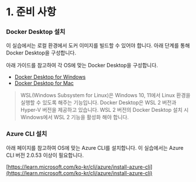 # 1. 준비 사항

### Docker Desktop 설치

이 실습에서는 로컬 환경에서 도커 이미지를 빌드할 수 있어야 합니다. 아래 단계를 통해 Docker Desktop을 구성합니다.

아래 가이드를 참고하여 각 OS에 맞는 Docker Desktop을 구성합니다.

- [Docker Desktop for Windows](https://docs.docker.com/desktop/setup/install/windows-install/)
- [Docker Desktop for Mac](https://docs.docker.com/desktop/setup/install/mac-install/)

> WSL(Windows Subsystem for Linux)은 Windows 10, 11에서 Linux 환경을 실행할 수 있도록 해주는 기능입니다. Docker Desktop은 WSL 2 버전과  Hyper-V 버전을 제공하고 있습니다. WSL 2 버전의 Docker Desktop 설치 시 Windows에서 WSL 2 기능을 활성화 해야 합니다.
> 

### Azure CLI 설치

아래 페이지를 참고하여 OS에 맞는 Azure CLI를 설치합니다. 이 실습에서는 Azure CLI 버전 2.0.53 이상이 필요합니다.

[https://learn.microsoft.com/ko-kr/cli/azure/install-azure-cli](https://learn.microsoft.com/ko-kr/cli/azure/install-azure-cli)